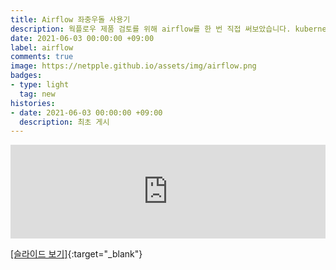 ```yaml
---
title: Airflow 좌충우돌 사용기  
description: 웍플로우 제품 검토를 위해 airflow를 한 번 직접 써보았습니다. kubernetes 환경에서 사용하기 위해 검토하였고 최근에 릴리즈된 airflow 공식차트 1.0.0(stable)을 검토하였습니다. airflow도 처음이고 웍플로우도 많이 써보진 못해서 제법 삽질을 많이 했는데요. 초보자 관점에서 이해하기 쉽도록 정리해 보았습니다. airflow에 관심이 있으시거나 한번 써볼까 하시는 분들이 읽으면 도움이 되실 것 같습니다.    
date: 2021-06-03 00:00:00 +09:00  
label: airflow  
comments: true  
image: https://netpple.github.io/assets/img/airflow.png  
badges:
- type: light  
  tag: new  
histories:  
- date: 2021-06-03 00:00:00 +09:00  
  description: 최초 게시  
---
```

<!--more-->
<div class="responsive-wrap">
  <iframe src="https://docs.google.com/presentation/d/e/2PACX-1vTuB-1s5i4j4ckLV4ELODDMRcQkC3e2DEhWKjMb_ttwchqERiNEtX6Zqr6FZTeTJzTvgYQ7no-2svmA/embed?start=false&loop=false&delayms=3000" frameborder="0" width="100%" allowfullscreen="true" mozallowfullscreen="true" webkitallowfullscreen="true"></iframe>
</div>

[[슬라이드 보기]](https://docs.google.com/presentation/d/1Rs8LHKSRa93hpaucP4AGV4HVgXMEPd8dgpbznK3M5Tg/edit?usp=sharing#){:target="_blank"}